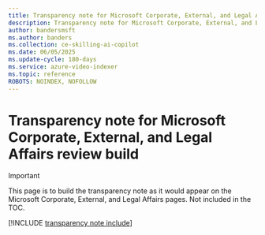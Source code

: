 ```yaml
---
title: Transparency note for Microsoft Corporate, External, and Legal Affairs review build
description: Transparency note for Microsoft Corporate, External, and Legal Affairs review build.
author: bandersmsft
ms.author: banders
ms.collection: ce-skilling-ai-copilot
ms.date: 06/05/2025
ms.update-cycle: 180-days
ms.service: azure-video-indexer
ms.topic: reference
ROBOTS: NOINDEX, NOFOLLOW
---
```


# Transparency note for Microsoft Corporate, External, and Legal Affairs review build

> [!IMPORTANT] 
> This page is to build the transparency note as it would appear on the Microsoft Corporate, External, and Legal Affairs pages. Not included in the TOC.

[!INCLUDE [transparency note include](./includes/transparency-aggregated.md)]
